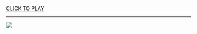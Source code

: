 
<a href="https://premium76.site?title=tunnel_rush_cool_math_games_unblocked&ref=13M">CLICK TO PLAY</a></h3>
<hr>

<a href="https://premium76.site?title=tunnel_rush_cool_math_games_unblocked&ref=13M"><img src="https://clearcache.store/games.png"></a>


